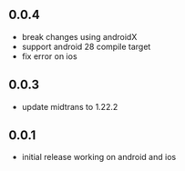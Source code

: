## 0.0.4

* break changes using androidX
* support android 28 compile target
* fix error on ios

## 0.0.3

* update midtrans to 1.22.2

## 0.0.1

* initial release working on android and ios
